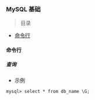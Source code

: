 ### MySQL 基础

> 目录
* [命令行](#命令行)

#### 命令行

##### 查询

* 示例

```db
mysql> select * from db_name \G;
```